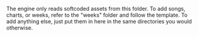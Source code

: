 The engine only reads softcoded assets from this folder.
To add songs, charts, or weeks, refer to the "weeks" folder and follow the template.
To add anything else, just put them in here in the same directories you would otherwise.
